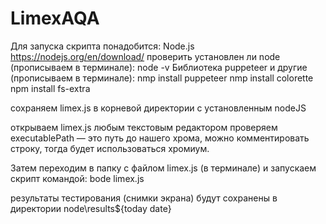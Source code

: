 # LimexAQA
Для запуска скрипта понадобится:
Node.js https://nodejs.org/en/download/
проверить установлен ли node (прописываем в терминале):
node -v
Библиотека puppeteer и другие (прописываем в терминале):
nmp install puppeteer
nmp install colorette
npm install fs-extra

сохраняем limex.js в корневой директории с установленным nodeJS

открываем limex.js любым текстовым редактором
проверяем executablePath — это путь до нашего хрома, можно комментировать строку, тогда будет использоваться хромиум.

Затем переходим в папку с файлом limex.js (в терминале) и запускаем скрипт командой:
bode limex.js

результаты тестирования (снимки экрана) будут сохранены в директории node\results\${today date}

